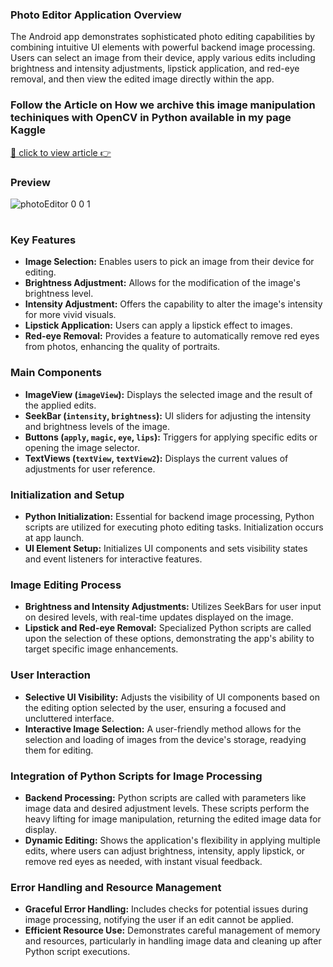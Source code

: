 ### Photo Editor Application Overview

The  Android app demonstrates sophisticated photo editing capabilities by combining intuitive UI elements with powerful backend image processing. Users can select an image from their device, apply various edits including brightness and intensity adjustments, lipstick application, and red-eye removal, and then view the edited image directly within the app.

### Follow the Article on How we archive this image manipulation techiniques with OpenCV in Python available in my page Kaggle

<a href="https://www.kaggle.com/datasets/brianlangay/red-eye-removal" target="_blank">🔗 click to view article 👉</a>

### Preview 
![photoEditor 0 0 1](https://github.com/brianlangay4/Photo-Editor-Android/assets/67788456/211ee2e4-4422-47cb-8192-3fa2b9d40f54)
#

### Key Features

- **Image Selection:** Enables users to pick an image from their device for editing.
- **Brightness Adjustment:** Allows for the modification of the image's brightness level.
- **Intensity Adjustment:** Offers the capability to alter the image's intensity for more vivid visuals.
- **Lipstick Application:** Users can apply a lipstick effect to images.
- **Red-eye Removal:** Provides a feature to automatically remove red eyes from photos, enhancing the quality of portraits.

### Main Components

- **ImageView (`imageView`):** Displays the selected image and the result of the applied edits.
- **SeekBar (`intensity`, `brightness`):** UI sliders for adjusting the intensity and brightness levels of the image.
- **Buttons (`apply`, `magic`, `eye`, `lips`):** Triggers for applying specific edits or opening the image selector.
- **TextViews (`textView`, `textView2`):** Displays the current values of adjustments for user reference.

### Initialization and Setup

- **Python Initialization:** Essential for backend image processing, Python scripts are utilized for executing photo editing tasks. Initialization occurs at app launch.
- **UI Element Setup:** Initializes UI components and sets visibility states and event listeners for interactive features.

### Image Editing Process

- **Brightness and Intensity Adjustments:** Utilizes SeekBars for user input on desired levels, with real-time updates displayed on the image.
- **Lipstick and Red-eye Removal:** Specialized Python scripts are called upon the selection of these options, demonstrating the app's ability to target specific image enhancements.

### User Interaction

- **Selective UI Visibility:** Adjusts the visibility of UI components based on the editing option selected by the user, ensuring a focused and uncluttered interface.
- **Interactive Image Selection:** A user-friendly method allows for the selection and loading of images from the device's storage, readying them for editing.

### Integration of Python Scripts for Image Processing

- **Backend Processing:** Python scripts are called with parameters like image data and desired adjustment levels. These scripts perform the heavy lifting for image manipulation, returning the edited image data for display.
- **Dynamic Editing:** Shows the application's flexibility in applying multiple edits, where users can adjust brightness, intensity, apply lipstick, or remove red eyes as needed, with instant visual feedback.

### Error Handling and Resource Management

- **Graceful Error Handling:** Includes checks for potential issues during image processing, notifying the user if an edit cannot be applied.
- **Efficient Resource Use:** Demonstrates careful management of memory and resources, particularly in handling image data and cleaning up after Python script executions.
